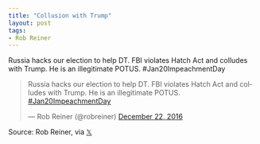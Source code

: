 ```yaml
---
title: "Collusion with Trump"
layout: post
tags:
- Rob Reiner
---
```


Russia hacks our election to help DT. FBI violates Hatch Act and colludes with Trump. He is an illegitimate POTUS. #Jan20ImpeachmentDay

<blockquote class="twitter-tweet"><p lang="en" dir="ltr">Russia hacks our election to help DT. FBI violates Hatch Act and colludes with Trump. He is an illegitimate POTUS. <a href="https://twitter.com/hashtag/Jan20ImpeachmentDay?src=hash&amp;ref_src=twsrc%5Etfw">#Jan20ImpeachmentDay</a></p>&mdash; Rob Reiner (@robreiner) <a href="https://twitter.com/robreiner/status/811847276326830080?ref_src=twsrc%5Etfw">December 22, 2016</a></blockquote> <script async src="https://platform.twitter.com/widgets.js" charset="utf-8"></script>

Source: Rob Reiner, via [&#x1D54F;](https://x.com)
